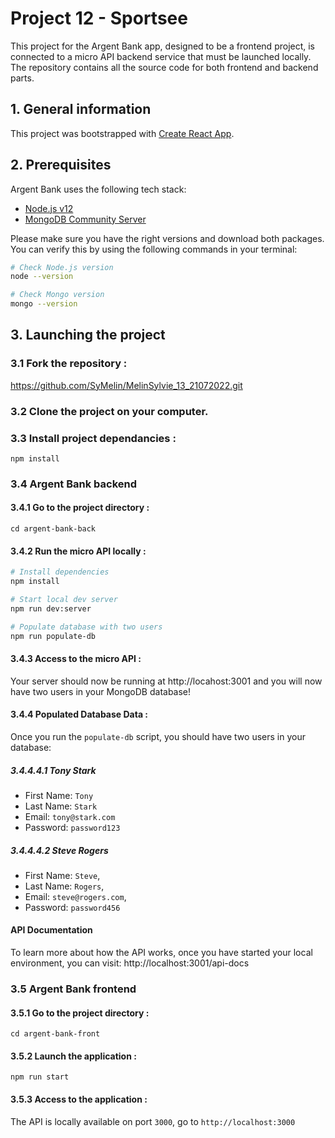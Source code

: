 # Project 12 - Sportsee

This project for the Argent Bank app, designed to be a frontend project, is connected to a micro API backend service that must be launched locally.
The repository contains all the source code for both frontend and backend parts.

## 1. General information

This project was bootstrapped with [Create React App](https://github.com/facebook/create-react-app).

## 2. Prerequisites

Argent Bank uses the following tech stack:

- [Node.js v12](https://nodejs.org/en/)
- [MongoDB Community Server](https://www.mongodb.com/try/download/community)

Please make sure you have the right versions and download both packages. You can verify this by using the following commands in your terminal:

```bash
# Check Node.js version
node --version

# Check Mongo version
mongo --version
```

## 3. Launching the project

### 3.1 Fork the repository : 

https://github.com/SyMelin/MelinSylvie_13_21072022.git

### 3.2 Clone the project on your computer.

### 3.3 Install project dependancies :
```
npm install
```

### 3.4 Argent Bank backend

#### 3.4.1 Go to the project directory :
```
cd argent-bank-back
```

#### 3.4.2 Run the micro API locally :
```bash
# Install dependencies
npm install

# Start local dev server
npm run dev:server

# Populate database with two users
npm run populate-db
```

#### 3.4.3 Access to the micro API :

Your server should now be running at http://locahost:3001 and you will now have two users in your MongoDB database!

#### 3.4.4 Populated Database Data :

Once you run the `populate-db` script, you should have two users in your database:

##### 3.4.4.4.1 Tony Stark

- First Name: `Tony`
- Last Name: `Stark`
- Email: `tony@stark.com`
- Password: `password123`

##### 3.4.4.4.2 Steve Rogers

- First Name: `Steve`,
- Last Name: `Rogers`,
- Email: `steve@rogers.com`,
- Password: `password456`

#### API Documentation

To learn more about how the API works, once you have started your local environment, you can visit: http://localhost:3001/api-docs


### 3.5 Argent Bank frontend

#### 3.5.1 Go to the project directory :
```
cd argent-bank-front
```

#### 3.5.2 Launch the application :
```
npm run start
```

#### 3.5.3 Access to the application :

The API is locally available on port `3000`, go to `http://localhost:3000`